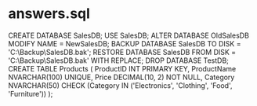 # answers.sql
CREATE DATABASE SalesDB;
USE SalesDB;
ALTER DATABASE OldSalesDB MODIFY NAME = NewSalesDB;
BACKUP DATABASE SalesDB TO DISK = 'C:\Backup\SalesDB.bak';
RESTORE DATABASE SalesDB FROM DISK = 'C:\Backup\SalesDB.bak' WITH REPLACE;
DROP DATABASE TestDB;
CREATE TABLE Products ( ProductID INT PRIMARY KEY, ProductName NVARCHAR(100) UNIQUE, Price DECIMAL(10, 2) NOT NULL, Category NVARCHAR(50) CHECK (Category IN ('Electronics', 'Clothing', 'Food', 'Furniture')) );

